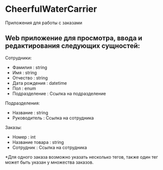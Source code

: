 # CheerfulWaterCarrier
Приложения для работы с заказами
## Web приложение для просмотра, ввода и редактирования следующих сущностей:

Сотрудники:
* Фамилия : string
* Имя : string
*  Отчество : string
*  Дата рождения : datetime
*  Пол : enum
*  Подразделение :  Ссылка на подразделение

Подразделения:
* Название : string
* Руководитель : Ссылка на сотрудника

Заказы:
* Номер : int
* Название товара : string
* Сотрудник : Ссылка на сотрудника
	
*Для одного заказа возможно указать несколько тегов, также один тег может быть указан у множества заказов.
